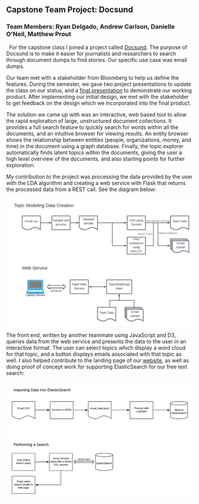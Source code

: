 ## Capstone Team Project: Docsund

### Team Members: Ryan Delgado, Andrew Carlson, Danielle O’Neil, Matthew Prout
&nbsp;
For the capstone class I joined a project called [Docsund](http://docsund.info). The purpose of Docsund is to make it easier for journalists and researchers to search through document dumps to find stories. Our specific use case was email dumps.

Our team met with a stakeholder from Bloomberg to help us define the features. During the semester, we gave two project presentations to update the class on our status, and a [final presentation](./Docsund-FinalPresentation.pdf) to demonstrate our working product. After implementing our initial design, we met with the stakeholder to get feedback on the design which we incorporated into the final product.

The solution we came up with was an interactive, web based tool to allow the rapid exploration of large, unstructured document collections. It provides a full search feature to quickly search for words within all the documents, and an intuitive browser for viewing results. An entity browser shows the relationship between entities (people, organizations, money, and time) in the document using a graph database. Finally, the topic explorer automatically finds latent topics within the documents, giving the user a high level overview of the documents, and also starting points for further exploration.

My contribution to the project was processing the data provided by the user with the LDA algorithm and creating a web service with Flask that returns the processed data from a REST call. See the diagram below:

![Topic Modeling Backend](./topic_data_creation.png)

The front end, written by another teammate using JavaScript and D3, queries data from the web service and presents the data to the user in an interactive format. The user can select topics which display a word cloud for that topic, and a button displays emails associated with that topic as well. I also helped contribute to the landing page of our [website](http://docsund.info), as well as doing proof of concept work for supporting ElasticSearch for our free text search:

![Search Architecture](./search_diagram.png)


